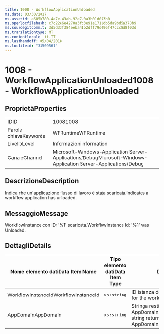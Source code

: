 ```yaml
---
title: 1008 - WorkflowApplicationUnloaded
ms.date: 03/30/2017
ms.assetid: a605b780-4a7e-43ab-92e7-0a3b01d053b0
ms.openlocfilehash: c7c22e6e4270a3fc3e91e1711db5da9bd5a378b9
ms.sourcegitcommit: 3d5d33f384eeba41b2dff79d096f47ccc8d8f03d
ms.translationtype: MT
ms.contentlocale: it-IT
ms.lasthandoff: 05/04/2018
ms.locfileid: "33509561"
---
```

# <a name="1008---workflowapplicationunloaded"></a><span data-ttu-id="450fb-102">1008 - WorkflowApplicationUnloaded</span><span class="sxs-lookup"><span data-stu-id="450fb-102">1008 - WorkflowApplicationUnloaded</span></span>
## <a name="properties"></a><span data-ttu-id="450fb-103">Proprietà</span><span class="sxs-lookup"><span data-stu-id="450fb-103">Properties</span></span>  
  
|||  
|-|-|  
|<span data-ttu-id="450fb-104">ID</span><span class="sxs-lookup"><span data-stu-id="450fb-104">ID</span></span>|<span data-ttu-id="450fb-105">1008</span><span class="sxs-lookup"><span data-stu-id="450fb-105">1008</span></span>|  
|<span data-ttu-id="450fb-106">Parole chiave</span><span class="sxs-lookup"><span data-stu-id="450fb-106">Keywords</span></span>|<span data-ttu-id="450fb-107">WFRuntime</span><span class="sxs-lookup"><span data-stu-id="450fb-107">WFRuntime</span></span>|  
|<span data-ttu-id="450fb-108">Livello</span><span class="sxs-lookup"><span data-stu-id="450fb-108">Level</span></span>|<span data-ttu-id="450fb-109">Informazioni</span><span class="sxs-lookup"><span data-stu-id="450fb-109">Information</span></span>|  
|<span data-ttu-id="450fb-110">Canale</span><span class="sxs-lookup"><span data-stu-id="450fb-110">Channel</span></span>|<span data-ttu-id="450fb-111">Microsoft-Windows-Application Server-Applications/Debug</span><span class="sxs-lookup"><span data-stu-id="450fb-111">Microsoft-Windows-Application Server-Applications/Debug</span></span>|  
  
## <a name="description"></a><span data-ttu-id="450fb-112">Descrizione</span><span class="sxs-lookup"><span data-stu-id="450fb-112">Description</span></span>  
 <span data-ttu-id="450fb-113">Indica che un'applicazione flusso di lavoro è stata scaricata.</span><span class="sxs-lookup"><span data-stu-id="450fb-113">Indicates a workflow application has unloaded.</span></span>  
  
## <a name="message"></a><span data-ttu-id="450fb-114">Messaggio</span><span class="sxs-lookup"><span data-stu-id="450fb-114">Message</span></span>  
 <span data-ttu-id="450fb-115">WorkflowInstance con ID: '%1' scaricata.</span><span class="sxs-lookup"><span data-stu-id="450fb-115">WorkflowInstance Id: '%1' was Unloaded.</span></span>  
  
## <a name="details"></a><span data-ttu-id="450fb-116">Dettagli</span><span class="sxs-lookup"><span data-stu-id="450fb-116">Details</span></span>  
  
|<span data-ttu-id="450fb-117">Nome elemento dati</span><span class="sxs-lookup"><span data-stu-id="450fb-117">Data Item Name</span></span>|<span data-ttu-id="450fb-118">Tipo elemento dati</span><span class="sxs-lookup"><span data-stu-id="450fb-118">Data Item Type</span></span>|<span data-ttu-id="450fb-119">Descrizione</span><span class="sxs-lookup"><span data-stu-id="450fb-119">Description</span></span>|  
|--------------------|--------------------|-----------------|  
|<span data-ttu-id="450fb-120">WorkflowInstanceId</span><span class="sxs-lookup"><span data-stu-id="450fb-120">WorkflowInstanceId</span></span>|`xs:string`|<span data-ttu-id="450fb-121">ID istanza del flusso di lavoro.</span><span class="sxs-lookup"><span data-stu-id="450fb-121">The instance id for the workflow</span></span>|  
|<span data-ttu-id="450fb-122">AppDomain</span><span class="sxs-lookup"><span data-stu-id="450fb-122">AppDomain</span></span>|`xs:string`|<span data-ttu-id="450fb-123">Stringa restituita da AppDomain.CurrentDomain.FriendlyName.</span><span class="sxs-lookup"><span data-stu-id="450fb-123">The string returned by AppDomain.CurrentDomain.FriendlyName.</span></span>|
